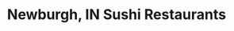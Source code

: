 ---
layout: city
title: Newburgh, IN Sushi Restaurants
permalink: /indiana/newburgh/
stateAbbr: IN
stateName: Indiana
cityName: Newburgh
---